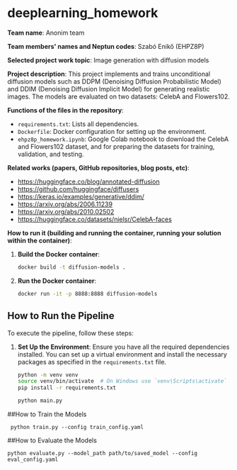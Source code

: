 # deeplearning_homework

**Team name**: 
Anonim team

**Team members' names and Neptun codes**:
Szabó Enikő (EHPZ8P)

**Selected project work topic**:
Image generation with diffusion models

**Project description**:
This project implements and trains unconditional diffusion models such as DDPM (Denoising Diffusion Probabilistic Model) and DDIM (Denoising Diffusion Implicit Model) for generating realistic images. 
The models are evaluated on two datasets: CelebA and Flowers102.

**Functions of the files in the repository**:
- `requirements.txt`: Lists all dependencies.
- `Dockerfile`: Docker configuration for setting up the environment.
- `ehpz8p_homework.ipynb`: Google Colab notebook to download the CelebA and Flowers102 dataset, and for preparing the datasets for training, validation, and testing.
  
**Related works (papers, GitHub repositories, blog posts, etc)**:
- https://huggingface.co/blog/annotated-diffusion
- https://github.com/huggingface/diffusers
- https://keras.io/examples/generative/ddim/
- https://arxiv.org/abs/2006.11239
- https://arxiv.org/abs/2010.02502
- https://huggingface.co/datasets/nielsr/CelebA-faces

**How to run it (building and running the container, running your solution within the container)**:
1. **Build the Docker container**:
   ```bash
   docker build -t diffusion-models .

2. **Run the Docker container**:
    ```bash
    docker run -it -p 8888:8888 diffusion-models

## How to Run the Pipeline

To execute the pipeline, follow these steps:

1. **Set Up the Environment**: Ensure you have all the required dependencies installed. You can set up a virtual environment and install the necessary packages as specified in the `requirements.txt` file.

   ```bash
   python -m venv venv
   source venv/bin/activate  # On Windows use `venv\Scripts\activate`
   pip install -r requirements.txt

   python main.py

##How to Train the Models

     python train.py --config train_config.yaml

##How to Evaluate the Models

    python evaluate.py --model_path path/to/saved_model --config eval_config.yaml
